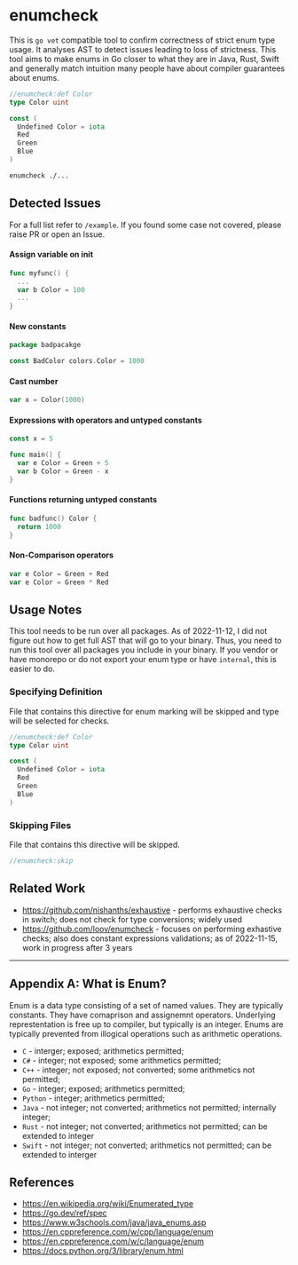 # enumcheck

This is `go vet` compatible tool to confirm correctness of strict enum type usage.
It analyses AST to detect issues leading to loss of strictness.
This tool aims to make enums in Go closer to what they are in Java, Rust, Swift and generally match intuition many people have about compiler guarantees about enums.

```go
//enumcheck:def Color
type Color uint

const (
  Undefined Color = iota
  Red
  Green
  Blue
)
```

```bash
enumcheck ./...
```

## Detected Issues

For a full list refer to `/example`.
If you found some case not covered, please raise PR or open an Issue.

#### Assign variable on init

```go
func myfunc() {
  ...
  var b Color = 100
  ...
}
```

#### New constants

```go
package badpacakge

const BadColor colors.Color = 1000
```

#### Cast number

```go
var x = Color(1000)
```

#### Expressions with operators and untyped constants

```go
const x = 5

func main() {
  var e Color = Green + 5
  var b Color = Green - x
}
```

#### Functions returning untyped constants

```go
func badfunc() Color {
  return 1000
}
```

#### Non-Comparison operators

```go
var e Color = Green + Red
var e Color = Green * Red
```

## Usage Notes

This tool needs to be run over all packages.
As of 2022-11-12, I did not figure out how to get full AST that will go to your binary.
Thus, you need to run this tool over all packages you include in your binary.
If you vendor or have monorepo or do not export your enum type or have `internal`, this is easier to do.

### Specifying Definition

File that contains this directive for enum marking will be skipped and type will be selected for checks.

```go
//enumcheck:def Color
type Color uint

const (
  Undefined Color = iota
  Red
  Green
  Blue
)
```

### Skipping Files

File that contains this directive will be skipped.

```go 
//enumcheck:skip
```

## Related Work

* https://github.com/nishanths/exhaustive - performs exhaustive checks in switch; does not check for type conversions; widely used
* https://github.com/loov/enumcheck - focuses on performing exhastive checks; also does constant expressions validations; as of 2022-11-15, work in progress after 3 years

----

## Appendix A: What is Enum?

Enum is a data type consisting of a set of named values.
They are typically constants.
They have comaprison and assignemnt operators.
Underlying represtentation is free up to compiler, but typically is an integer.
Enums are typically prevented from illogical operations such as arithmetic operations.

* `C` - interger; exposed; arithmetics permitted;
* `C#` - integer; not exposed; some arithmetics permitted;
* `C++` - integer; not exposed; not converted; some arithmetics not permitted;
* `Go` - integer; exposed; arithmetics permitted;
* `Python` - integer; arithmetics permitted;
* `Java` - not integer; not converted; arithmetics not permitted; internally integer;
* `Rust` - not integer; not converted; arithmetics not permitted; can be extended to integer
* `Swift` - not integer; not converted; arithmetics not permitted; can be extended to interger

## References

* https://en.wikipedia.org/wiki/Enumerated_type
* https://go.dev/ref/spec
* https://www.w3schools.com/java/java_enums.asp
* https://en.cppreference.com/w/cpp/language/enum
* https://en.cppreference.com/w/c/language/enum
* https://docs.python.org/3/library/enum.html
